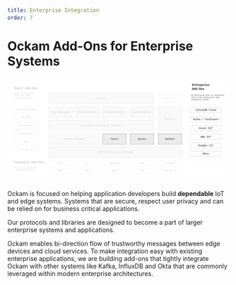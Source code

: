 ```yaml
title: Enterprise Integration
order: 7
```

# Ockam Add-Ons for Enterprise Systems

![Ockam](./assets/ockam-features-enterprise-integration.png)

Ockam is focused on helping application developers build __dependable__
IoT and edge systems. Systems that are secure, respect user privacy and can
be relied on for business critical applications.

Our protocols and libraries are designed to become a part of larger enterprise
systems and applications.

Ockam enables bi-direction flow of trustworthy messages between edge devices
and cloud services. To make integration easy with existing enterprise
applications, we are building add-ons that tightly integrate Ockam with other
systems like Kafka, InfluxDB and Okta that are commonly leveraged within
modern enterprise architectures.
